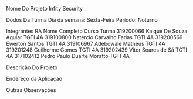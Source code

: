 Nome Do Projeto
Infity Security

Dodos Da Turma
Dia da semana: Sexta-Feira
Período: Noturno

Integrantes
RA	      Nome Completo	              Curso	  Turma
319200066	Kaique De Souza Aguiar	    TGTI	   4A
319100800	Natércio Carvalho Farias	  TGTI	   4A
319200569	Ewerton Santos	            TGTI	   4A
319106967	Adebowale Matheus	          TGTI	   4A
319201248	Guilherme Gomes	            TGTI	   4A
319202439	Vitor Soares de Sá	        TGTI	   4A
317102412	Pedro Paulo Duarte Moratto	TGTI	   4A

Descrição Do Projeto


Endereço da Aplicação


Outras Observações



